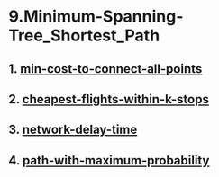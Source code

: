 # 9.Minimum-Spanning-Tree_Shortest_Path
## 1. [min-cost-to-connect-all-points](https://leetcode.com/problems/min-cost-to-connect-all-points/)
## 2. [cheapest-flights-within-k-stops](https://leetcode.com/problems/cheapest-flights-within-k-stops/)
## 3. [network-delay-time](https://leetcode.com/problems/network-delay-time/)
## 4. [path-with-maximum-probability](https://leetcode.com/problems/path-with-maximum-probability/)
